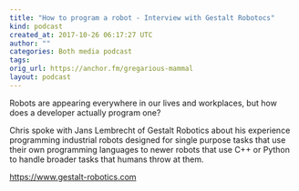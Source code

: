```yaml
---
title: "How to program a robot - Interview with Gestalt Robotocs"
kind: podcast
created_at: 2017-10-26 06:17:27 UTC
author: ""
categories: Both media podcast
tags: 
orig_url: https://anchor.fm/gregarious-mammal
layout: podcast
---
```

Robots are appearing everywhere in our lives and workplaces, but how does a developer actually program one?

Chris spoke with Jans Lembrecht of Gestalt Robotics about his experience programming industrial robots designed for single purpose tasks that use their own programming languages to newer robots that use C++ or Python to handle broader tasks that humans throw at them.

https://www.gestalt-robotics.com